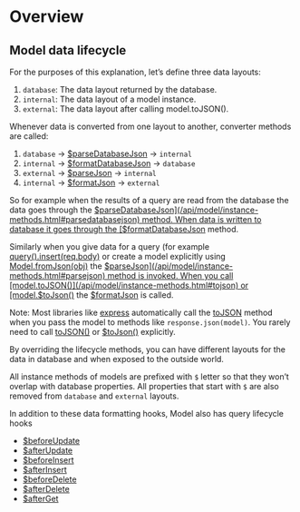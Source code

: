 # Overview

## Model data lifecycle

For the purposes of this explanation, let’s define three data layouts:

1. `database`: The data layout returned by the database.
2. `internal`: The data layout of a model instance.
3. `external`: The data layout after calling model.toJSON().

Whenever data is converted from one layout to another, converter methods are called:

1. `database` -> [$parseDatabaseJson](/api/model/instance-methods.html#parsedatabasejson) -> `internal`
2. `internal` -> [$formatDatabaseJson](/api/model/instance-methods.html#formatdatabasejson) -> `database`
3. `external` -> [$parseJson](/api/model/instance-methods.html#parsejson) -> `internal`
4. `internal` -> [$formatJson](/api/model/instance-methods.html#formatjson) -> `external`

So for example when the results of a query are read from the database the data goes through the [$parseDatabaseJson](/api/model/instance-methods.html#parsedatabasejson) method. When data is written to database it goes through the [$formatDatabaseJson](/api/model/instance-methods.html#formatdatabasejson) method.

Similarly when you give data for a query (for example [query().insert(req.body)](/api/query-builder/instance-methods.html#insert) or create a model explicitly using [Model.fromJson(obj)](#static-fromjson) the [$parseJson](/api/model/instance-methods.html#parsejson) method is invoked. When you call [model.toJSON()](/api/model/instance-methods.html#tojson) or [model.$toJson()](/api/model/instance-methods.html#tojson) the [$formatJson](/api/model/instance-methods.html#formatjson) is called.

Note: Most libraries like [express](http://expressjs.com/en/index.html) automatically call the [toJSON](/api/model/instance-methods.html#tojson) method when you pass the model to methods like `response.json(model)`. You rarely need to call [toJSON()](/api/model/instance-methods.html#tojson) or [$toJson()](/api/model/instance-methods.html#tojson) explicitly.

By overriding the lifecycle methods, you can have different layouts for the data in database and when exposed to the outside world.

All instance methods of models are prefixed with `$` letter so that they won’t overlap with database properties. All properties that start with `$` are also removed from `database` and `external` layouts.

In addition to these data formatting hooks, Model also has query lifecycle hooks

* [$beforeUpdate](/api/model/instance-methods.html#beforeupdate)
* [$afterUpdate](/api/model/instance-methods.html#afterupdate)
* [$beforeInsert](/api/model/instance-methods.html#beforeinsert)
* [$afterInsert](/api/model/instance-methods.html#afterinsert)
* [$beforeDelete](/api/model/instance-methods.html#beforedelete)
* [$afterDelete](/api/model/instance-methods.html#afterdelete)
* [$afterGet](/api/model/instance-methods.html#afterget)
